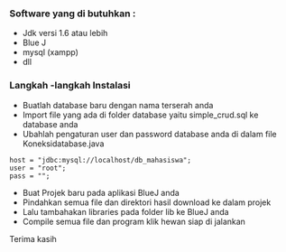 ### Software yang di butuhkan : ###
* Jdk versi 1.6 atau lebih
* Blue J
* mysql (xampp)
* dll

### Langkah -langkah Instalasi ###
* Buatlah database baru dengan nama terserah anda
* Import file yang ada di folder database yaitu simple_crud.sql ke database anda
* Ubahlah pengaturan user dan password database anda di dalam file Koneksidatabase.java
```
host = "jdbc:mysql://localhost/db_mahasiswa";
user = "root";
pass = "";
```
* Buat Projek baru pada aplikasi BlueJ anda
* Pindahkan semua file dan direktori hasil download ke dalam projek
* Lalu tambahakan libraries pada folder lib ke BlueJ anda
* Compile semua file dan program klik hewan siap di jalankan

Terima kasih